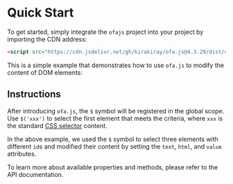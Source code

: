 <template is="exm-article">
<a href="../../publics/examples/set-props.html" preview></a>
</template>

# Quick Start

To get started, simply integrate the `ofajs` project into your project by importing the CDN address:

```html
<script src="https://cdn.jsdelivr.net/gh/kirakiray/ofa.js@4.3.29/dist/ofa.js"></script>
```

This is a simple example that demonstrates how to use `ofa.js` to modify the content of DOM elements:

## Instructions

After introducing `ofa.js`, the `$` symbol will be registered in the global scope. Use `$('xxx')` to select the first element that meets the criteria, where `xxx` is the standard [CSS selector](https://developer.mozilla.org/en-US/docs/Web/CSS/CSS_selectors) content.

In the above example, we used the `$` symbol to select three elements with different `id`s and modified their content by setting the `text`, `html`, and `value` attributes.

To learn more about available properties and methods, please refer to the API documentation.
